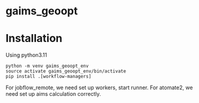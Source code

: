 # gaims_geoopt

# Installation

Using python3.11
```
python -m venv gaims_geoopt_env
source activate gaims_geoopt_env/bin/activate
pip install .[workflow-managers]
```

For jobflow\_remote, we need set up workers, start runner. For atomate2, we need set up aims calculation correctly.
